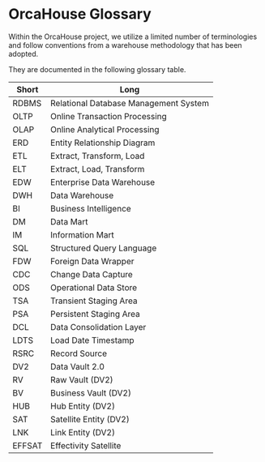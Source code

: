 # OrcaHouse Glossary

Within the OrcaHouse project, we utilize a limited number of terminologies and follow conventions from a warehouse methodology that has been adopted.

They are documented in the following glossary table.

| Short  | Long                                  |
|--------|---------------------------------------|
| RDBMS  | Relational Database Management System |
| OLTP   | Online Transaction Processing         |
| OLAP   | Online Analytical Processing          |
| ERD    | Entity Relationship Diagram           |
| ETL    | Extract, Transform, Load              |
| ELT    | Extract, Load, Transform              |
| EDW    | Enterprise Data Warehouse             |
| DWH    | Data Warehouse                        |
| BI     | Business Intelligence                 |
| DM     | Data Mart                             |
| IM     | Information Mart                      |
| SQL    | Structured Query Language             |
| FDW    | Foreign Data Wrapper                  |
| CDC    | Change Data Capture                   |
| ODS    | Operational Data Store                |
| TSA    | Transient Staging Area                |
| PSA    | Persistent Staging Area               |
| DCL    | Data Consolidation Layer              |
| LDTS   | Load Date Timestamp                   |
| RSRC   | Record Source                         |
| DV2    | Data Vault 2.0                        |
| RV     | Raw Vault  (DV2)                      |
| BV     | Business Vault  (DV2)                 |
| HUB    | Hub Entity (DV2)                      |
| SAT    | Satellite Entity (DV2)                |
| LNK    | Link Entity (DV2)                     |
| EFFSAT | Effectivity Satellite                 |
